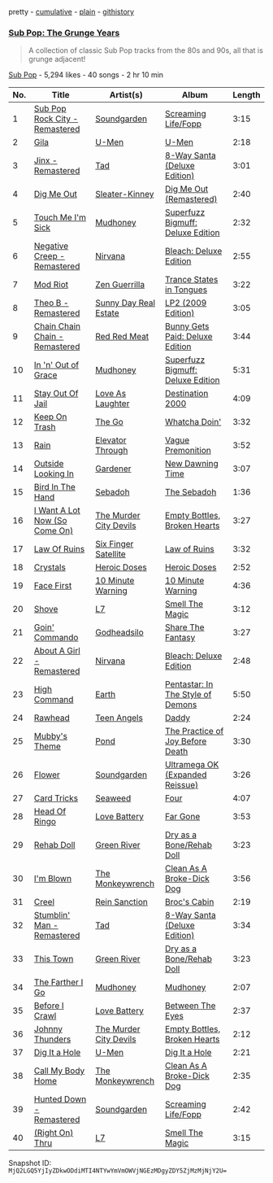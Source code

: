 pretty - [cumulative](/playlists/cumulative/1s2jwVSrmxKxxvvDoMWl32.md) - [plain](/playlists/plain/1s2jwVSrmxKxxvvDoMWl32) - [githistory](https://github.githistory.xyz/mackorone/spotify-playlist-archive/blob/main/playlists/plain/1s2jwVSrmxKxxvvDoMWl32)

### [Sub Pop: The Grunge Years](https://open.spotify.com/playlist/1s2jwVSrmxKxxvvDoMWl32)

> A collection of classic Sub Pop tracks from the 80s and 90s, all that is grunge adjacent!

[Sub Pop](https://open.spotify.com/user/subpoprecords) - 5,294 likes - 40 songs - 2 hr 10 min

| No. | Title | Artist(s) | Album | Length |
|---|---|---|---|---|
| 1 | [Sub Pop Rock City \- Remastered](https://open.spotify.com/track/353tG6zuOSRk9McBBvrJ9t) | [Soundgarden](https://open.spotify.com/artist/5xUf6j4upBrXZPg6AI4MRK) | [Screaming Life/Fopp](https://open.spotify.com/album/2yN7nOorUYUHWZdbZLeOB1) | 3:15 |
| 2 | [Gila](https://open.spotify.com/track/24ibaB92ASwrsx5xof1oPs) | [U\-Men](https://open.spotify.com/artist/22WypD8tTI2wltNMQJZhj6) | [U\-Men](https://open.spotify.com/album/6mmQItCmqEkfy7XgOqJS6F) | 2:18 |
| 3 | [Jinx \- Remastered](https://open.spotify.com/track/7dm39Z8XYDPuxOTwRNYxIf) | [Tad](https://open.spotify.com/artist/2mncWLPUUFpNvBLkHzTsDO) | [8\-Way Santa \(Deluxe Edition\)](https://open.spotify.com/album/6EdDnYIrJJQgGhAtXefD33) | 3:01 |
| 4 | [Dig Me Out](https://open.spotify.com/track/1TvXbNhFRbrp1SIenQ2NHM) | [Sleater\-Kinney](https://open.spotify.com/artist/4wLIbcoqmqI4WZHDiBxeCB) | [Dig Me Out \(Remastered\)](https://open.spotify.com/album/0nbA26khGDRROFRo7D90w0) | 2:40 |
| 5 | [Touch Me I'm Sick](https://open.spotify.com/track/5iDmsAvKVxhk6GDw3OGrj6) | [Mudhoney](https://open.spotify.com/artist/7LuYiSXiWs86rwWJjEEgB9) | [Superfuzz Bigmuff: Deluxe Edition](https://open.spotify.com/album/0F2pA4ae1ka2kg0p0QuyZD) | 2:32 |
| 6 | [Negative Creep \- Remastered](https://open.spotify.com/track/4zIsMAQASzCg6XK7WExT54) | [Nirvana](https://open.spotify.com/artist/6olE6TJLqED3rqDCT0FyPh) | [Bleach: Deluxe Edition](https://open.spotify.com/album/4vEqluvGq8AC9Xx2Fx4cZ3) | 2:55 |
| 7 | [Mod Riot](https://open.spotify.com/track/6gp8zfO6Lk7p964Kcwfzmf) | [Zen Guerrilla](https://open.spotify.com/artist/1DXSOh1Ej7spg9XCFUt3nU) | [Trance States in Tongues](https://open.spotify.com/album/0VEK4ca3p9SEtd6aencmy3) | 3:22 |
| 8 | [Theo B \- Remastered](https://open.spotify.com/track/454I82v6CEX2qnWo0333rS) | [Sunny Day Real Estate](https://open.spotify.com/artist/2lZkXWxkZsZzBocxMjN1or) | [LP2 \(2009 Edition\)](https://open.spotify.com/album/0P52LfBl3FRrh19ynSgbvi) | 3:05 |
| 9 | [Chain Chain Chain \- Remastered](https://open.spotify.com/track/5sL1F4Z7JHjosFEyy0mVx4) | [Red Red Meat](https://open.spotify.com/artist/4ti1ys01b6fMkkSMqcCA1H) | [Bunny Gets Paid: Deluxe Edition](https://open.spotify.com/album/3Kh5JSTn0A5qWbUYA8fPA7) | 3:44 |
| 10 | [In 'n' Out of Grace](https://open.spotify.com/track/19pJP24i5fLjA0g0SByxtV) | [Mudhoney](https://open.spotify.com/artist/7LuYiSXiWs86rwWJjEEgB9) | [Superfuzz Bigmuff: Deluxe Edition](https://open.spotify.com/album/0F2pA4ae1ka2kg0p0QuyZD) | 5:31 |
| 11 | [Stay Out Of Jail](https://open.spotify.com/track/7dWN9NAARtpBElLoBge7Ql) | [Love As Laughter](https://open.spotify.com/artist/6BEYUtnU8Bvtp7afs5Phpm) | [Destination 2000](https://open.spotify.com/album/0xTfyjhVxaPuUjESqXjMxW) | 4:09 |
| 12 | [Keep On Trash](https://open.spotify.com/track/4ndkiZgBO9CPlzOPKaV4IL) | [The Go](https://open.spotify.com/artist/2m0xdXsYglZKSzqVkZtFi8) | [Whatcha Doin'](https://open.spotify.com/album/6SAkZCPTD0cM0GDTSEfS5m) | 3:32 |
| 13 | [Rain](https://open.spotify.com/track/3azPkhGvPr4PtFJK3FCHEQ) | [Elevator Through](https://open.spotify.com/artist/1WwgTYI78AxwLCoV5GpcQU) | [Vague Premonition](https://open.spotify.com/album/2QWvRL3l5EWWkTXpa3QkZH) | 3:52 |
| 14 | [Outside Looking In](https://open.spotify.com/track/2R28Zo7lgJqvUoLor5JW7r) | [Gardener](https://open.spotify.com/artist/4MtVwBAldwtHlTWKR9HQVD) | [New Dawning Time](https://open.spotify.com/album/6i6o4Zx1edgw26l0kacSAj) | 3:07 |
| 15 | [Bird In The Hand](https://open.spotify.com/track/0UD3xlfXuqiwlzJnwxg7cb) | [Sebadoh](https://open.spotify.com/artist/2wrhBKGC3DTNNNDRJPaxW6) | [The Sebadoh](https://open.spotify.com/album/13kBcWm6saVw8okQWvGCWX) | 1:36 |
| 16 | [I Want A Lot Now \(So Come On\)](https://open.spotify.com/track/0wOHIP3yW8QLrQw4IcURPj) | [The Murder City Devils](https://open.spotify.com/artist/0rIOnBirvFkIILkTCGc7N0) | [Empty Bottles, Broken Hearts](https://open.spotify.com/album/5WYbCq5eWMvMt5dvHuGqv6) | 3:27 |
| 17 | [Law Of Ruins](https://open.spotify.com/track/1vLSpx8eLO6PIp5MlrJeiH) | [Six Finger Satellite](https://open.spotify.com/artist/2YtMRsnq57aXEt7mmgKIbS) | [Law of Ruins](https://open.spotify.com/album/3O7PE12fILKW39CI9mYXbE) | 3:32 |
| 18 | [Crystals](https://open.spotify.com/track/74zRuKd5VcgfR5HMD2nRSh) | [Heroic Doses](https://open.spotify.com/artist/55cwzGJ7U8LrsMptP70w2I) | [Heroic Doses](https://open.spotify.com/album/2TSalaHYskXQ69TttosLxS) | 2:52 |
| 19 | [Face First](https://open.spotify.com/track/7tY1GUdtUGnwDj6znHRGWB) | [10 Minute Warning](https://open.spotify.com/artist/3eOWn0gtDZSHnybaXsIKJg) | [10 Minute Warning](https://open.spotify.com/album/0ogljjEXRlymfgFhNNwfz4) | 4:36 |
| 20 | [Shove](https://open.spotify.com/track/0AeIgH9Cmx08QL47ZBPAN4) | [L7](https://open.spotify.com/artist/2zMQOJ4Cyl4BYbw6WqaO3h) | [Smell The Magic](https://open.spotify.com/album/1pXoAahgLu9ewP3HVt3md5) | 3:12 |
| 21 | [Goin' Commando](https://open.spotify.com/track/5U6d57indQnFPOULqD55Ss) | [Godheadsilo](https://open.spotify.com/artist/19U1TljX5HGtzVlI1JljwV) | [Share The Fantasy](https://open.spotify.com/album/3VIL90Q8BN4bUNO20cfEZ8) | 3:27 |
| 22 | [About A Girl \- Remastered](https://open.spotify.com/track/4T0OWC2ISMWVDAIdhIPXK4) | [Nirvana](https://open.spotify.com/artist/6olE6TJLqED3rqDCT0FyPh) | [Bleach: Deluxe Edition](https://open.spotify.com/album/4vEqluvGq8AC9Xx2Fx4cZ3) | 2:48 |
| 23 | [High Command](https://open.spotify.com/track/70jjEHFCtbHPZihBqRgLSu) | [Earth](https://open.spotify.com/artist/4mTFQE6aiehScgvreB9llC) | [Pentastar: In The Style of Demons](https://open.spotify.com/album/7M2HxkfzBMftGLjmbd3sBE) | 5:50 |
| 24 | [Rawhead](https://open.spotify.com/track/3CfLom1pwg7Z0AmlfErbC4) | [Teen Angels](https://open.spotify.com/artist/4BfscLIqG4hjMzZtZaVDE9) | [Daddy](https://open.spotify.com/album/2iMSKzeVxmLYO1xj5KtFcU) | 2:24 |
| 25 | [Mubby's Theme](https://open.spotify.com/track/5qjmc5KMBJ6IekQ7pmT4j8) | [Pond](https://open.spotify.com/artist/2C3d4ZcjA6BLPvl2uGZ7X6) | [The Practice of Joy Before Death](https://open.spotify.com/album/30ZCDWu8xHZ68AdFEmS4il) | 3:30 |
| 26 | [Flower](https://open.spotify.com/track/44OxoDksTnkbNXW9OxiHgg) | [Soundgarden](https://open.spotify.com/artist/5xUf6j4upBrXZPg6AI4MRK) | [Ultramega OK \(Expanded Reissue\)](https://open.spotify.com/album/5ZenjDvGoaKRK8xGmBXnVx) | 3:26 |
| 27 | [Card Tricks](https://open.spotify.com/track/4Kg3WSpXJL6qCeOJhHQFPF) | [Seaweed](https://open.spotify.com/artist/4jzHHEC3qk1j4hnIWPUnsu) | [Four](https://open.spotify.com/album/2wbMARvZRMncZLZDD4xq6u) | 4:07 |
| 28 | [Head Of Ringo](https://open.spotify.com/track/7sLnoiT3VjjGxKlJZ7BBkv) | [Love Battery](https://open.spotify.com/artist/43wwctvUaVOoEHEijQ8NpF) | [Far Gone](https://open.spotify.com/album/4YFwgDzlkLtRXnJETlgsRL) | 3:53 |
| 29 | [Rehab Doll](https://open.spotify.com/track/2Am2sEVIQP3gJuDmy2NM0H) | [Green River](https://open.spotify.com/artist/1XIIxzmo6BNRR4QkImSdsX) | [Dry as a Bone/Rehab Doll](https://open.spotify.com/album/0mNTdG28OR6BmPCrDcwsvy) | 3:23 |
| 30 | [I'm Blown](https://open.spotify.com/track/6nAqpaf5BTaP9y9nTn5r3O) | [The Monkeywrench](https://open.spotify.com/artist/2l0m5zZDDup4TwDKwktCfk) | [Clean As A Broke\-Dick Dog](https://open.spotify.com/album/2Q3dHJ4uZi5L36XPrvsNmr) | 3:56 |
| 31 | [Creel](https://open.spotify.com/track/4RCHWdmKCrW47Qj71f00fK) | [Rein Sanction](https://open.spotify.com/artist/3wFHDXSHYQyd5KajSQoYFl) | [Broc's Cabin](https://open.spotify.com/album/3XFlu5xQWXYb4foMDWcP5K) | 2:19 |
| 32 | [Stumblin' Man \- Remastered](https://open.spotify.com/track/6WzbwKfEXIUzJUKVeehe24) | [Tad](https://open.spotify.com/artist/2mncWLPUUFpNvBLkHzTsDO) | [8\-Way Santa \(Deluxe Edition\)](https://open.spotify.com/album/6EdDnYIrJJQgGhAtXefD33) | 3:34 |
| 33 | [This Town](https://open.spotify.com/track/4Wj6GKn1vBHJ12ezWQubax) | [Green River](https://open.spotify.com/artist/1XIIxzmo6BNRR4QkImSdsX) | [Dry as a Bone/Rehab Doll](https://open.spotify.com/album/0mNTdG28OR6BmPCrDcwsvy) | 3:23 |
| 34 | [The Farther I Go](https://open.spotify.com/track/0ec5k1N6hjYpZNEkHgQoEk) | [Mudhoney](https://open.spotify.com/artist/7LuYiSXiWs86rwWJjEEgB9) | [Mudhoney](https://open.spotify.com/album/20cuS8dE7Jtigyv2aengLA) | 2:07 |
| 35 | [Before I Crawl](https://open.spotify.com/track/1Da12hmGPlFfTTJ0OtHHUN) | [Love Battery](https://open.spotify.com/artist/43wwctvUaVOoEHEijQ8NpF) | [Between The Eyes](https://open.spotify.com/album/7gB0ruzJsttD7HAUPck9J9) | 2:37 |
| 36 | [Johnny Thunders](https://open.spotify.com/track/1Ob4GOlhHX3kMkC1aejgJl) | [The Murder City Devils](https://open.spotify.com/artist/0rIOnBirvFkIILkTCGc7N0) | [Empty Bottles, Broken Hearts](https://open.spotify.com/album/5WYbCq5eWMvMt5dvHuGqv6) | 2:12 |
| 37 | [Dig It a Hole](https://open.spotify.com/track/4ehJfHtoua2ItI7IoKebR1) | [U\-Men](https://open.spotify.com/artist/22WypD8tTI2wltNMQJZhj6) | [Dig It a Hole](https://open.spotify.com/album/36aaJ47xuHgZeYFonQrVnn) | 2:21 |
| 38 | [Call My Body Home](https://open.spotify.com/track/14xY3NCYgguwLDGtlC9GxJ) | [The Monkeywrench](https://open.spotify.com/artist/2l0m5zZDDup4TwDKwktCfk) | [Clean As A Broke\-Dick Dog](https://open.spotify.com/album/2Q3dHJ4uZi5L36XPrvsNmr) | 2:35 |
| 39 | [Hunted Down \- Remastered](https://open.spotify.com/track/4nnDr2vyxvKudkOH4CQv3K) | [Soundgarden](https://open.spotify.com/artist/5xUf6j4upBrXZPg6AI4MRK) | [Screaming Life/Fopp](https://open.spotify.com/album/2yN7nOorUYUHWZdbZLeOB1) | 2:42 |
| 40 | [\(Right On\) Thru](https://open.spotify.com/track/7wSIf6tKCqWreKm9oKmuIJ) | [L7](https://open.spotify.com/artist/2zMQOJ4Cyl4BYbw6WqaO3h) | [Smell The Magic](https://open.spotify.com/album/1pXoAahgLu9ewP3HVt3md5) | 3:15 |

Snapshot ID: `MjQ2LGQ5YjIyZDkwODdiMTI4NTYwYmVmOWVjNGEzMDgyZDY5ZjMzMjNjY2U=`
